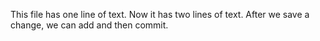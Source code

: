 This file has one line of text.
Now it has two lines of text. After we save a change, we can add and then commit.
